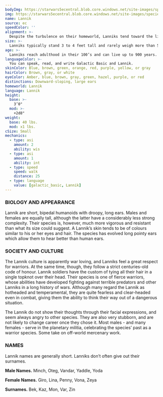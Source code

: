 ```yaml
---
bodyImg: https://starwars5ecentral.blob.core.windows.net/site-images/species/species_Lannik.png
img: https://starwars5ecentral.blob.core.windows.net/site-images/species/species_Lannik.png
name: Lannik
source: ec
speedColor: ''
alignment: >-
  Despite the turbulence on their homeworld, Lanniks tend toward the light side, though there are exceptions.
size: >-
  Lanniks typically stand 3 to 4 feet tall and rarely weigh more than 50 lbs. Regardless of your position in that range, your size is Small.
age: >-
  Lanniks reach adulthood in their 100’s and can live up to 900 years.
languageColor: >-
  You can speak, read, and write Galactic Basic and Lannik. 
skinColor: Blue, brown, green, orange, red, purple, yellow, or gray
hairColor: Brown, gray, or white
eyeColor: Amber, blue, brown, gray, green, hazel, purple, or red
distinctions: Downward-sloping, large ears
homeworld: Lannik
language: Lannik
height:
  base: >-
    3’0"
  mod: >-
    +2d8"
weight:
  base: 40 lbs.
  mod: x1 lbs.
cSize: Small
mechanics:
  - type: asi
    amount: 2
    ability: wis
  - type: asi
    amount: 1
    ability: int
  - type: speed
    speed: walk
    distance: 25
  - type: language
    value: [galactic_basic, Lannik]
---
```

### BIOLOGY AND APPEARANCE
Lannik are short, bipedal humanoids with droopy, long ears. Males and females are equally tall, although the latter have a considerably less strong complexity. Their species is, however, much more vigorous and resistant than what its size could suggest. A Lannik’s skin tends to be of colours similar to his or her eyes and hair. The species has evolved long pointy ears which allow them to hear better than human ears.

### SOCIETY AND CULTURE
The Lannik culture is apparently war loving, and Lanniks feel a great respect for warriors. At the same time, though, they follow a strict centuries-old code of honour. Lannik soldiers have the custom of tying all their hair in a single topknot over their head. Their species is one of fierce warriors, whose abilities have developed fighting against terrible predators and other Lanniks in a long history of wars. Although many regard the Lannik as hotheaded and temperamental, they are quite fearless and clear-headed even in combat, giving them the ability to think their way out of a dangerous situation.

The Lannik do not show their thoughts through their facial expressions, and seem always angry to other species. They are also very stubborn, and are not likely to change career once they chose it. Most males - and many females - serve in the planetary militia, celebrating the species’ past as a warrior species. Some take on off-world mercenary work.

### NAMES
Lannik names are generally short. Lanniks don’t often give out their surnames.

__Male Names.__ Minch, Oteg, Vandar, Yaddle, Yoda

__Female Names.__ Giro, Lina, Penny, Vona, Zeya

__Surnames.__ Bek, Kaz, Mon, Var, Zin



    